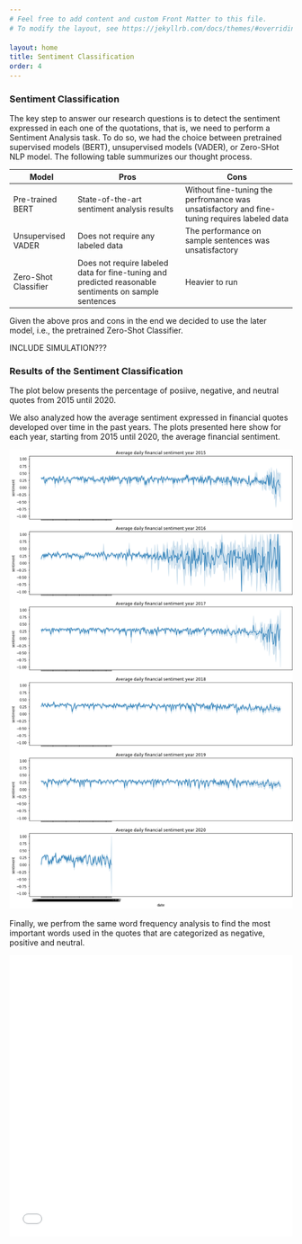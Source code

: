 ```yaml
---
# Feel free to add content and custom Front Matter to this file.
# To modify the layout, see https://jekyllrb.com/docs/themes/#overriding-theme-defaults

layout: home
title: Sentiment Classification
order: 4
---
```

### Sentiment Classification
The key step to answer our research questions is to detect the sentiment expressed in each one of the quotations, that is, we need to perform a Sentiment Analysis task. To do so, we had the choice between pretrained supervised models (BERT), unsupervised models (VADER), or Zero-SHot NLP model. The following table summurizes our thought process.

| Model |  Pros |  Cons |
|-------|-------|-------|
| Pre-trained BERT | State-of-the-art sentiment analysis results | Without fine-tuning the perfromance was unsatisfactory and fine-tuning requires labeled data |  
| Unsupervised VADER | Does not require any labeled data | The performance on sample sentences was unsatisfactory|
| Zero-Shot Classifier | Does not require labeled data for fine-tuning and predicted reasonable sentiments on sample sentences | Heavier to run| 

Given the above pros and cons in the end we decided to use the later model, i.e., the pretrained Zero-Shot Classifier.

INCLUDE SIMULATION???

### Results of the Sentiment Classification 
The plot below presents the percentage of posiive, negative, and neutral quotes from 2015 until 2020. 

We also analyzed how the average sentiment expressed in financial quotes developed over time in the past years. The plots presented here show for each year, starting from 2015 until 2020, the average financial sentiment. 

![WordCloud chart of word frequency](./images/average_sentiment_time_series.png "Time series of the average sentiment")

Finally, we perfrom the same word frequency analysis to find the most important words used in the quotes that are categorized as negative, positive and neutral. 

<iframe src="/images/plot.html"
    sandbox="allow-same-origin allow-scripts"
    width="100%"
    height="500"
    scrolling="no"
    seamless="seamless"
    frameborder="0">
</iframe>
